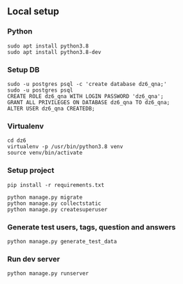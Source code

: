 ## Local setup

### Python
```shell script
sudo apt install python3.8
sudo apt install python3.8-dev
```

### Setup DB
```shell script
sudo -u postgres psql -c 'create database dz6_qna;'
sudo -u postgres psql
CREATE ROLE dz6_qna WITH LOGIN PASSWORD 'dz6_qna';
GRANT ALL PRIVILEGES ON DATABASE dz6_qna TO dz6_qna;
ALTER USER dz6_qna CREATEDB;
```
### Virtualenv

```shell script
cd dz6
virtualenv -p /usr/bin/python3.8 venv
source venv/bin/activate
```


### Setup project
```shell script
pip install -r requirements.txt
```

```shell script
python manage.py migrate
python manage.py collectstatic
python manage.py createsuperuser
```

### Generate test users, tags, question and answers
```shell script
python manage.py generate_test_data
```

### Run dev server
```shell script
python manage.py runserver
```
